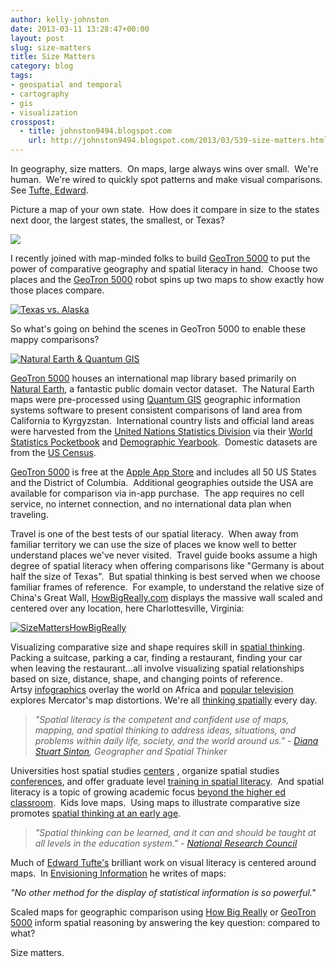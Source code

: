 ```yaml
---
author: kelly-johnston
date: 2013-03-11 13:28:47+00:00
layout: post
slug: size-matters
title: Size Matters
category: blog
tags:
- geospatial and temporal
- cartography
- gis
- visualization
crosspost:
  - title: johnston9494.blogspot.com
    url: http://johnston9494.blogspot.com/2013/03/539-size-matters.html
---
```


In geography, size matters.  On maps, large always wins over small.  We're human.  We're wired to quickly spot patterns and make visual comparisons.  See [Tufte, Edward](http://www.edwardtufte.com/tufte/books_vdqi).

Picture a map of your own state.  How does it compare in size to the states next door, the largest states, the smallest, or Texas?

[![](http://www.cardcow.com/images/set57/card00212_fr.jpg)](http://www.cardcow.com/images/set57/card00212_fr.jpg)

I recently joined with map-minded folks to build [GeoTron 5000](http://www.geotron5000.com) to put the power of comparative geography and spatial literacy in hand.  Choose two places and the [GeoTron 5000](http://www.geotron5000.com) robot spins up two maps to show exactly how those places compare.

[![Texas vs. Alaska](http://static.scholarslab.org/wp-content/uploads/2013/03/SizeMattersAKTX.png)](http://www.geotron5000.com)

So what's going on behind the scenes in GeoTron 5000 to enable these mappy comparisons?

[![Natural Earth & Quantum GIS](http://static.scholarslab.org/wp-content/uploads/2013/02/SizeMattersSoftwareGroup.png)](http://www.naturalearthdata.com/)

[GeoTron 5000](http://www.geotron5000.com) houses an international map library based primarily on [Natural Earth](http://www.naturalearthdata.com), a fantastic public domain vector dataset.  The Natural Earth maps were pre-processed using [Quantum GIS](http://www.qgis.org) geographic information systems software to present consistent comparisons of land area from California to Kyrgyzstan.  International country lists and official land areas were harvested from the [United Nations Statistics Division](http://unstats.un.org/unsd/methods/m49/m49regin.htm) via their [World Statistics Pocketbook](http://unstats.un.org/unsd/pocketbook/Pocketbook%202011.pdf) and [Demographic Yearbook](http://unstats.un.org/unsd/demographic/products/dyb/dyb2011.htm).  Domestic datasets are from the [US Census](http://census.gov).

[GeoTron 5000](http://www.geotron5000.com) is free at the [Apple App Store](https://itunes.apple.com/us/app/geotron-5000/id539954589?ls=1&mt=8) and includes all 50 US States and the District of Columbia.  Additional geographies outside the USA are available for comparison via in-app purchase.  The app requires no cell service, no internet connection, and no international data plan when traveling.

Travel is one of the best tests of our spatial literacy.  When away from familiar territory we can use the size of places we know well to better understand places we've never visited.  Travel guide books assume a high degree of spatial literacy when offering comparisons like "Germany is about half the size of Texas".  But spatial thinking is best served when we choose familiar frames of reference.  For example, to understand the relative size of China's Great Wall, [HowBigReally.com](http://howbigreally.com/) displays the massive wall scaled and centered over any location, here Charlottesville, Virginia:

[![SizeMattersHowBigReally](http://static.scholarslab.org/wp-content/uploads/2013/02/SizeMattersHowBigReally.png)](http://static.scholarslab.org/wp-content/uploads/2013/02/SizeMattersHowBigReally.png)

Visualizing comparative size and shape requires skill in [spatial thinking](http://www.ncbi.nlm.nih.gov/pmc/articles/pmc2863328/). Packing a suitcase, parking a car, finding a restaurant, finding your car when leaving the restaurant...all involve visualizing spatial relationships based on size, distance, shape, and changing points of reference.  Artsy [infographics](http://static02.mediaite.com/geekosystem/uploads/2010/10/true-size-of-africa.jpg) overlay the world on Africa and [popular television](http://www.youtube.com/watch?v=n8zBC2dvERM) explores Mercator's map distortions. We're all [thinking spatially](http://convergence.ucsb.edu/article/spatial-thinking) every day.


>_"Spatial literacy is the competent and confident use of maps, mapping, and spatial thinking to address ideas, situations, and problems within daily life, society, and the world around us." - [Diana Stuart Sinton](http://dianamaps.com/2012/07/25/how-would-you-define-spatial-literacy/), Geographer and Spatial Thinker_


Universities host spatial studies [centers](http://www.spatial.ucsb.edu/) , organize spatial studies [conferences](http://digitalcommons.bucknell.edu/bugisconf/), and offer graduate level [training in spatial literacy](http://www.redlands.edu/academics/school-of-education/9762.aspx).  And spatial literacy is a topic of growing academic focus [beyond the higher ed classroom](http://www.isat.jmu.edu/geospatialsemester/).  Kids love maps.  Using maps to illustrate comparative size promotes [spatial thinking at an early age](http://www.temple.edu/psychology/newcombe/documents/early_ed_for_spatial.pdf).


>_"Spatial thinking can be learned, and it can and should be taught at all levels in the education system." - [National Research Council](http://www.nap.edu/catalog.php?record_id=11019)_


Much of [Edward Tufte's](http://www.edwardtufte.com/tufte/) brilliant work on visual literacy is centered around maps.  In [Envisioning Information](http://www.edwardtufte.com/tufte/books_ei) he writes of maps:


_"No other method for the display of statistical information is so powerful."_


Scaled maps for geographic comparison using [How Big Really](http://howbigreally.com/) or [GeoTron 5000](http://www.geotron5000.com) inform spatial reasoning by answering the key question: compared to what?

Size matters.
